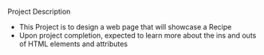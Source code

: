 Project Description

- This Project is to design a web page that will showcase a Recipe
- Upon project completion, expected to learn more about the ins and outs of HTML elements and attributes